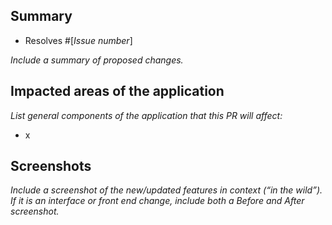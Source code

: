 ## Summary
- Resolves #[_Issue number_]

_Include a summary of proposed changes._


## Impacted areas of the application
_List general components of the application that this PR will affect:_

-  x

## Screenshots
_Include a screenshot of the new/updated features in context (“in the wild”). If it is an interface or front end change, include both a Before and After screenshot._
